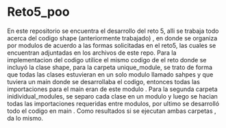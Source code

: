 # Reto5_poo
En este repositorio se encuentra el desarrollo del reto 5, alli se trabaja todo acerca del codigo shape (anteriormente trabajado) , en donde se organiza por modulos de acuerdo a las formas solicitadas en el reto5, las cuales se encuentran adjuntadas en los archivos de este repo. Para la implementacion del codigo utilice el mismo codigo de el reto donde se incluyó la clase shape, para la carpeta unique_module, se trato de forma que todas las clases estuvieran en un solo modulo llamado sahpes y que tuviera un main donde se desarrollaba el codigo, entonces todas las importaciones para el main eran de este modulo . Para la segunda carpeta inidividual_modules, se separo cada clase en un modulo y luego se hacian todas las importaciones requeridas entre modulos, por ultimo se desarrolló todo el codigo en main . Como resultados si se ejecutan ambas carpetas , da lo mismo.
